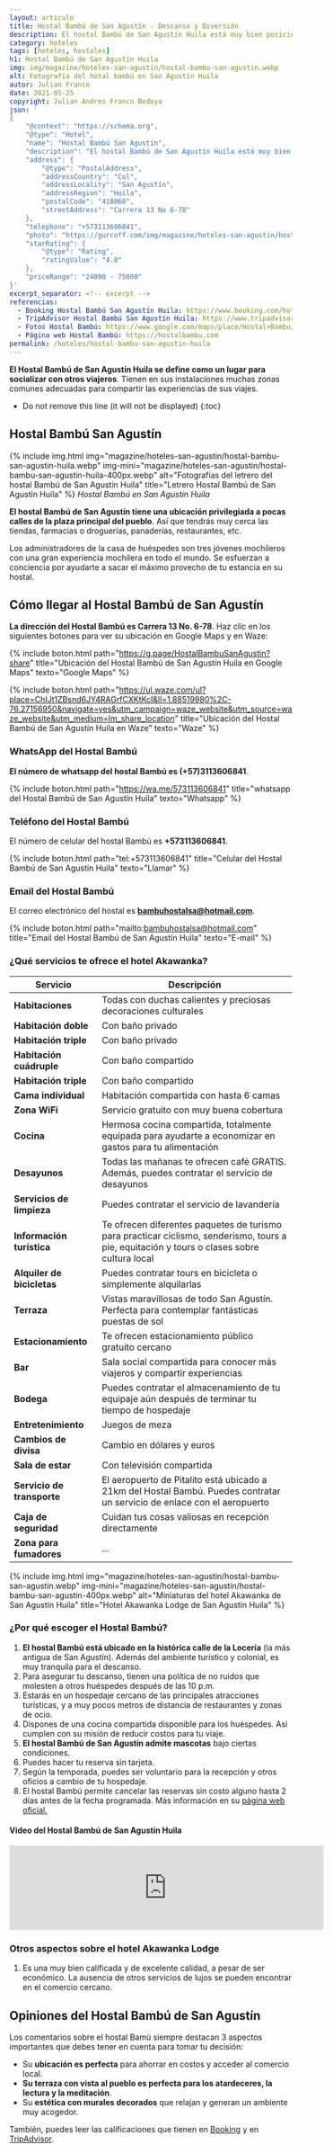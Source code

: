 ```yaml
---
layout: articulo
title: Hostal Bambú de San Agustín - Descanso y Diversión
description: El hostal Bambú de San Agustín Huila está muy bien posicionado entre los turistas. Es una opción muy bonita y accesible en el pueblo. ¡Conócelo!
category: hoteles
tags: [hoteles, hostales]
h1: Hostal Bambú de San Agustín Huila
img: img/magazine/hoteles-san-agustin/hostal-bambu-san-agustin.webp
alt: Fotografía del hotal bambú en San Agustín Huila
autor: Julian Franco
date: 2021-05-25
copyright: Julian Andres Franco Bedoya
json: '
{
    "@context": "https://schema.org",
    "@type": "Hotel",
    "name": "Hostal Bambú San Agustín",
    "description": "El hostal Bambú de San Agustín Huila está muy bien posicionado entre los turistas. Es una opción muy bonita y accesible en el pueblo.",
    "address": {
        "@type": "PostalAddress",
        "addressCountry": "Col",
        "addressLocality": "San Agustín",
        "addressRegion": "Huila",
        "postalCode": "418060",
        "streetAddress": "Carrera 13 No 6-78"
    },
    "telephone": "+573113606841",
    "photo": "https://gurcoff.com/img/magazine/hoteles-san-agustin/hostal-bambu-san-agustin.webp",
    "starRating": {
        "@type": "Rating",
        "ratingValue": "4.8"
    },
    "priceRange": "24000 - 75000"
}'
excerpt_separator: <!-- excerpt -->
referencias:
  - Booking Hostal Bambú San Agustín Huila: https://www.booking.com/hotel/co/hostal-bambu.es.html
  - TripAdvisor Hostal Bambú San Agustín Huila: https://www.tripadvisor.co/Hotel_Review-g445060-d4815502-Reviews-Hostel_Bambu-San_Agustin_Huila_Department.html?m=19905
  - Fotos Hostal Bambú: https://www.google.com/maps/place/Hostal+Bambu/@1.8851998,-76.2715695,3a,75y,90t/data=!3m8!1e2!3m6!1sAF1QipMEnFvjxDcibdQXoOcdjzHuiIYJmLMTzVQHSw4p!2e10!3e12!6shttps:%2F%2Flh5.googleusercontent.com%2Fp%2FAF1QipMEnFvjxDcibdQXoOcdjzHuiIYJmLMTzVQHSw4p%3Dw529-h298-k-no!7i2048!8i1152!4m10!3m9!1s0x0:0xc229ad7209df6a00!5m2!4m1!1i2!8m2!3d1.8851998!4d-76.2715695!14m1!1BCgIgAQ
  - Página web Hostal Bambú: https://hostalbambu.com
permalink: /hoteles/hostal-bambu-san-agustin-huila
---
```

**El Hostal Bambú de San Agustín Huila se define como un lugar para socializar con otros viajeros**. Tienen en sus instalaciones muchas zonas comunes adecuadas para compartir las experiencias de sus viajes.
<!-- excerpt -->

* Do not remove this line (it will not be displayed)
{:toc}

## Hostal Bambú San Agustín

<!-- IMG -->
{% include img.html img="magazine/hoteles-san-agustin/hostal-bambu-san-agustin-huila.webp" img-mini="magazine/hoteles-san-agustin/hostal-bambu-san-agustin-huila-400px.webp" alt="Fotografías del letrero del hostal Bambú de San Agustín Huila" title="Letrero Hostal Bambú de San Agustín Huila" %}
*Hostal Bambú en San Agustín Huila*

**El hostal Bambú de San Agustín tiene una ubicación privilegiada a pocas calles de la plaza principal del pueblo**. Así que tendrás muy cerca las tiendas, farmacias o droguerías, panaderías, restaurantes, etc.

Los administradores de la casa de huéspedes son tres jóvenes mochileros con una gran experiencia mochilera en todo el mundo. Se esfuerzan a conciencia por ayudarte a sacar el máximo provecho de tu estancia en su hostal.

## Cómo llegar al Hostal Bambú de San Agustín

**La dirección del Hostal Bambú es Carrera 13 No. 6-78**. Haz clic en los siguientes botones para ver su ubicación en Google Maps y en Waze:

{% include boton.html path="https://g.page/HostalBambuSanAgustin?share" title="Ubicación del Hostal Bambú de San Agustín Huila en Google Maps" texto="Google Maps" %}

{% include boton.html path="https://ul.waze.com/ul?place=ChIJt1ZBsnd6JY4RAGrfCXKtKcI&ll=1.88519980%2C-76.27156950&navigate=yes&utm_campaign=waze_website&utm_source=waze_website&utm_medium=lm_share_location" title="Ubicación del Hostal Bambú de San Agustín Huila en Waze" texto="Waze" %}

### WhatsApp del Hostal Bambú

**El número de whatsapp del hostal Bambú es (+57)3113606841**.

{% include boton.html path="https://wa.me/573113606841" title="whatsapp del Hostal Bambú de San Agustín Huila" texto="Whatsapp" %}

### Teléfono del Hostal Bambú

El número de celular del hostal Bambú es **+573113606841**.

{% include boton.html path="tel:+573113606841" title="Celular del Hostal Bambú de San Agustín Huila" texto="Llamar" %}

### Email del Hostal Bambú

El correo electrónico del hostal es **bambuhostalsa@hotmail.com**.

{% include boton.html path="mailto:bambuhostalsa@hotmail.com" title="Email del Hostal Bambú de San Agustín Huila" texto="E-mail" %}

### ¿Qué servicios te ofrece el hotel Akawanka?

| Servicio | Descripción |
|---|---|
| **Habitaciones** | Todas con duchas calientes y preciosas decoraciones culturales |
| **Habitación doble** | Con baño privado |
| **Habitación triple** | Con baño privado |
| **Habitación cuádruple** | Con baño compartido |
| **Habitación triple** | Con baño compartido |
| **Cama individual** | Habitación compartida con hasta 6 camas |
| **Zona WiFi** | Servicio gratuito con muy buena cobertura |
| **Cocina** | Hermosa cocina compartida, totalmente equipada para ayudarte a economizar en gastos para tu alimentación |
| **Desayunos** | Todas las mañanas te ofrecen café GRATIS. Además, puedes contratar el servicio de desayunos |
| **Servicios de limpieza** | Puedes contratar el servicio de lavandería |
| **Información turística** | Te ofrecen diferentes paquetes de turismo para practicar ciclismo, senderismo, tours a pie, equitación y tours o clases sobre cultura local |
| **Alquiler de bicicletas** | Puedes contratar tours en bicicleta o simplemente alquilarlas |
| **Terraza** | Vistas maravillosas de todo San Agustín. Perfecta para contemplar fantásticas puestas de sol |
| **Estacionamiento** | Te ofrecen estacionamiento público gratuito cercano |
| **Bar** | Sala social compartida para conocer más viajeros y compartir experiencias |
| **Bodega** | Puedes contratar el almacenamiento de tu equipaje aún después de terminar tu tiempo de hospedaje |
| **Entretenimiento** | Juegos de meza |
| **Cambios de divisa** | Cambio en dólares y euros |
| **Sala de estar** | Con televisión compartida |
| **Servicio de transporte** | El aeropuerto de Pitalito está ubicado a 21km del Hostal Bambú. Puedes contratar un servicio de enlace con el aeropuerto |
| **Caja de seguridad** | Cuidan tus cosas valiosas en recepción directamente |
| **Zona para fumadores** | ... |

<!-- IMG -->
{% include img.html img="magazine/hoteles-san-agustin/hostal-bambu-san-agustin.webp" img-mini="magazine/hoteles-san-agustin/hostal-bambu-san-agustin-400px.webp" alt="Miniaturas del hotel Akawanka de San Agustín Huila" title="Hotel Akawanka Lodge de San Agustín Huila" %}

### ¿Por qué escoger el Hostal Bambú?

1. **El hostal Bambú está ubicado en la histórica calle de la Locería** (la más antigua de San Agustín). Además del ambiente turístico y colonial, es muy tranquila para el descanso.
2. Para asegurar tu descanso, tienen una política de no ruidos que molesten a otros huéspedes después de las 10 p.m.
3. Estarás en un hospedaje cercano de las principales atracciones turísticas, y a muy pocos metros de distancia de restaurantes y zonas de ocio.
4. Dispones de una cocina compartida disponible para los huéspedes. Así cumplen con su misión de reducir costos para tu viaje.
5. **El hostal Bambú de San Agustín admite mascotas** bajo ciertas condiciones.
6. Puedes hacer tu reserva sin tarjeta.
7. Según la temporada, puedes ser voluntario para la recepción y otros oficios a cambio de tu hospedaje.
8. El hostal Bambú permite cancelar las reservas sin costo alguno hasta 2 días antes de la fecha programada. Más información en su [página web oficial.](#fuentes)

#### Video del Hostal Bambú de San Agustín Huila

<iframe width="560" height="auto" src="https://www.youtube.com/embed/KBA-ZRxbs8A?controls=0" title="YouTube video player" frameborder="0" allow="accelerometer; autoplay; clipboard-write; encrypted-media; gyroscope; picture-in-picture" allowfullscreen></iframe>

### Otros aspectos sobre el hotel Akawanka Lodge

1. Es una muy bien calificada y de excelente calidad, a pesar de ser económico. La ausencia de otros servicios de lujos se pueden encontrar en el comercio cercano.

## Opiniones del Hostal Bambú de San Agustín

Los comentarios sobre el hostal Bamú siempre destacan 3 aspectos importantes que debes tener en cuenta para tomar tu decisión:

* Su **ubicación es perfecta** para ahorrar en costos y acceder al comercio local.
* **Su terraza con vista al pueblo es perfecta para los atardeceres, la lectura y la meditación**.
* Su **estética con murales decorados** que relajan y generan un ambiente muy acogedor.

También, puedes leer las calificaciones que tienen en [Booking](#fuentes) y en [TripAdvisor](#fuentes).
